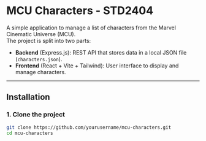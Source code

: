 # MCU Characters - STD2404

A simple application to manage a list of characters from the Marvel Cinematic Universe (MCU).  
The project is split into two parts:
- **Backend** (Express.js): REST API that stores data in a local JSON file (`characters.json`).
- **Frontend** (React + Vite + Tailwind): User interface to display and manage characters.

---

## Installation

### 1. Clone the project
```bash
git clone https://github.com/yourusername/mcu-characters.git
cd mcu-characters
